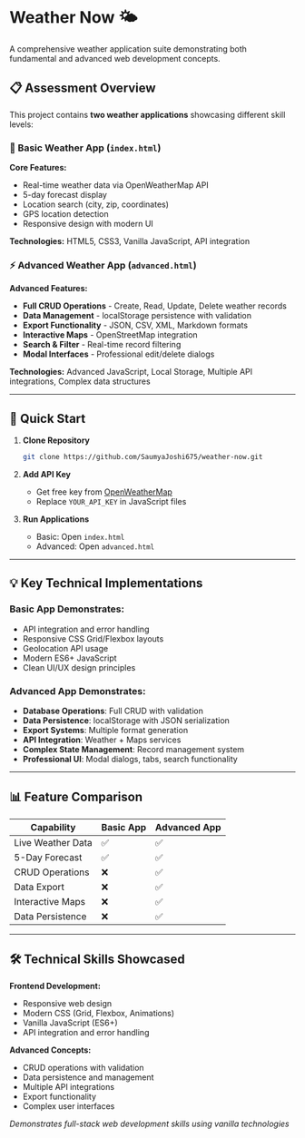 # Weather Now 🌤️

A comprehensive weather application suite demonstrating both fundamental and advanced web development concepts.

## 📋 Assessment Overview

This project contains **two weather applications** showcasing different skill levels:

### 🌟 Basic Weather App (`index.html`)
**Core Features:**
- Real-time weather data via OpenWeatherMap API
- 5-day forecast display
- Location search (city, zip, coordinates)
- GPS location detection
- Responsive design with modern UI

**Technologies:** HTML5, CSS3, Vanilla JavaScript, API integration

### ⚡ Advanced Weather App (`advanced.html`)
**Advanced Features:**
- **Full CRUD Operations** - Create, Read, Update, Delete weather records
- **Data Management** - localStorage persistence with validation
- **Export Functionality** - JSON, CSV, XML, Markdown formats
- **Interactive Maps** - OpenStreetMap integration
- **Search & Filter** - Real-time record filtering
- **Modal Interfaces** - Professional edit/delete dialogs

**Technologies:** Advanced JavaScript, Local Storage, Multiple API integrations, Complex data structures

---

## 🚀 Quick Start

1. **Clone Repository**
   ```bash
   git clone https://github.com/SaumyaJoshi675/weather-now.git
   ```

2. **Add API Key**
   - Get free key from [OpenWeatherMap](https://openweathermap.org/api)
   - Replace `YOUR_API_KEY` in JavaScript files

3. **Run Applications**
   - Basic: Open `index.html`
   - Advanced: Open `advanced.html`

---

## 💡 Key Technical Implementations

### Basic App Demonstrates:
- API integration and error handling
- Responsive CSS Grid/Flexbox layouts
- Geolocation API usage
- Modern ES6+ JavaScript
- Clean UI/UX design principles

### Advanced App Demonstrates:
- **Database Operations**: Full CRUD with validation
- **Data Persistence**: localStorage with JSON serialization
- **Export Systems**: Multiple format generation
- **API Integration**: Weather + Maps services
- **Complex State Management**: Record management system
- **Professional UI**: Modal dialogs, tabs, search functionality

---

## 📊 Feature Comparison

| Capability | Basic App | Advanced App |
|------------|-----------|--------------|
| Live Weather Data | ✅ | ✅ |
| 5-Day Forecast | ✅ | ✅ |
| CRUD Operations | ❌ | ✅ |
| Data Export | ❌ | ✅ |
| Interactive Maps | ❌ | ✅ |
| Data Persistence | ❌ | ✅ |

---

## 🛠️ Technical Skills Showcased

**Frontend Development:**
- Responsive web design
- Modern CSS (Grid, Flexbox, Animations)
- Vanilla JavaScript (ES6+)
- API integration and error handling

**Advanced Concepts:**
- CRUD operations with validation
- Data persistence and management
- Multiple API integrations
- Export functionality
- Complex user interfaces


*Demonstrates full-stack web development skills using vanilla technologies*
